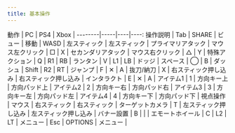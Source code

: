 ```yaml
---
title: 基本操作
---
```

動作    | PC | PS4 | Xbox |
--------|-----|----|----:
操作説明 | Tab | SHARE | ビュー |
移動 | WASD | 左スティック | 左スティック |
プライマリアタック | マウス左クリック | □ | X |
セカンダリアタック | マウス右クリック | △ | Y |
特殊アクション | Q | R1 | RB |
ランタン | V | L1 | LB |
ドッジ | スペース | ◯ | B |
ダッシュ | Shift | R2 | RT |
ジャンプ | F | ✕ | A |
抜刀/納刀 | X | 右スティック押し込み | 右スティック押し込み |
インタラクト | E | ✕ | A | 
アイテム1 | 1 | 方向キー上 | 方向パッド上 |
アイテム2 | 2 | 方向キー右 | 方向パッド右 |
アイテム3 | 3 | 方向キー左 | 方向パッド左 |
アイテム4 | 4 | 方向キー下 | 方向パッド下 |
視点操作 | マウス | 右スティック | 右スティック |
ターゲットカメラ | T | 左スティック押し込み | 左スティック押し込み |
バナー設置 | B | | |
エモートホイール | C | L2 | LT |
メニュー | Esc | OPTIONS | メニュー |
